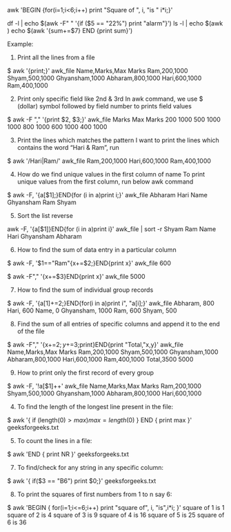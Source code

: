 awk 'BEGIN {for(i=1;i<6;i++) print "Square of ", i, "is " i*i;}'

df -l | echo $(awk -F" " '{if ($5 == "22%") print "alarm"}')
ls -l | echo $(awk )
echo $(awk '{sum+=$7} END {print sum}')

Example:
1) Print all the lines from a file

$ awk '{print;}' awk_file
Name,Marks,Max Marks
Ram,200,1000
Shyam,500,1000
Ghyansham,1000
Abharam,800,1000
Hari,600,1000
Ram,400,1000

2) Print only specific field like 2nd & 3rd
In awk command, we use $ (dollar) symbol followed by field number to prints field values

$ awk -F "," '{print $2, $3;}' awk_file
Marks Max Marks
200 1000
500 1000
1000
800 1000
600 1000
400 1000

3) Print the lines which matches the pattern
I want to print the lines which contains the word “Hari & Ram”, run

$ awk '/Hari|Ram/' awk_file
Ram,200,1000
Hari,600,1000
Ram,400,1000

4) How do we find unique values in the first column of name
To print unique values from the first column, run below awk command

$ awk -F, '{a[$1];}END{for (i in a)print i;}' awk_file
Abharam
Hari
Name
Ghyansham
Ram
Shyam

5) Sort the list reverse

awk -F, '{a[$1]}END{for (i in a)print i}' awk_file | sort -r
Shyam
Ram
Name
Hari
Ghyansham
Abharam

6)  How to find the sum of data entry in a particular column

$ awk -F, '$1=="Ram"{x+=$2;}END{print x}' awk_file
600

$ awk -F"," '{x+=$3}END{print x}' awk_file
5000

7)  How to find the sum of individual group records

$ awk -F, '{a[$1]+=$2;}END{for(i in a)print i", "a[i];}' awk_file
Abharam, 800
Hari, 600
Name, 0
Ghyansham, 1000
Ram, 600
Shyam, 500

8) Find the sum of all entries of specific columns and append it to the end of the file

$ awk -F"," '{x+=$2;y+=$3;print}END{print "Total,"x,y}' awk_file
Name,Marks,Max Marks
Ram,200,1000
Shyam,500,1000
Ghyansham,1000
Abharam,800,1000
Hari,600,1000
Ram,400,1000
Total,3500 5000

9) How to print only the first record of every group

$ awk -F, '!a[$1]++' awk_file
Name,Marks,Max Marks
Ram,200,1000
Shyam,500,1000
Ghyansham,1000
Abharam,800,1000
Hari,600,1000



4) To find the length of the longest line present in the file:  

$ awk '{ if (length($0) > max) max = length($0) } END { print max }' geeksforgeeks.txt

5) To count the lines in a file:  

$ awk 'END { print NR }' geeksforgeeks.txt 

7) To find/check for any string in any specific column:  

$ awk '{ if($3 == "B6") print $0;}' geeksforgeeks.txt

8) To print the squares of first numbers from 1 to n say 6:  

$ awk 'BEGIN { for(i=1;i<=6;i++) print "square of", i, "is",i*i; }' 
square of 1 is 1
square of 2 is 4
square of 3 is 9
square of 4 is 16
square of 5 is 25
square of 6 is 36